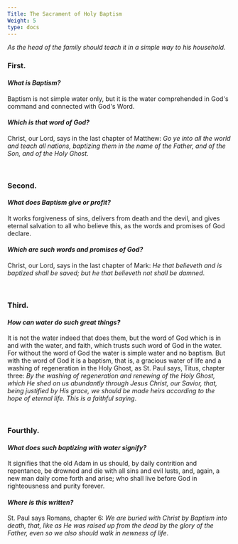 ```yaml
---
Title: The Sacrament of Holy Baptism
Weight: 5
type: docs
---
```


<span class="text-2xl">_As the head of the family should teach it in a simple way to his household._</span>

### **First.**

#### _What is Baptism?_

Baptism is not simple water only, but it is the water comprehended in God's command and connected with God's Word.

#### _Which is that word of God?_

Christ, our Lord, says in the last chapter of Matthew: _Go ye into all the world and teach all nations, baptizing them in the name of the Father, and of the Son, and of the Holy Ghost_.

&nbsp;

### **Second.**

#### _What does Baptism give or profit?_

It works forgiveness of sins, delivers from death and the devil, and gives eternal salvation to all who believe this, as the words and promises of God declare.

#### _Which are such words and promises of God?_ 

Christ, our Lord, says in the last chapter of Mark: _He that believeth and is baptized shall be saved; but he that believeth not shall be damned_.

&nbsp;

### **Third.**

#### _How can water do such great things?_

It is not the water indeed that does them, but the word of God which is in and with the water, and faith, which trusts such word of God in the water. For without the word of God the water is simple water and no baptism. But with the word of God it is a baptism, that is, a gracious water of life and a washing of regeneration in the Holy Ghost, as St. Paul says, Titus, chapter three: _By the washing of regeneration and renewing of the Holy Ghost, which He shed on us abundantly through Jesus Christ, our Savior, that, being justified by His grace, we should be made heirs according to the hope of eternal life. This is a faithful saying_.

&nbsp;

### **Fourthly.**

#### _What does such baptizing with water signify?_

It signifies that the old Adam in us should, by daily contrition and repentance, be drowned and die with all sins and evil lusts, and, again, a new man daily come forth and arise; who shall live before God in righteousness and purity forever.

#### _Where is this written?_ 

St. Paul says Romans, chapter 6: _We are buried with Christ by Baptism into death, that, like as He was raised up from the dead by the glory of the Father, even so we also should walk in newness of life_.
